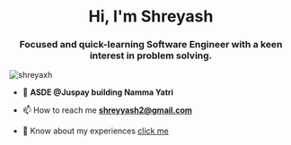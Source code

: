 <h1 align="center">Hi, I'm Shreyash</h1>
<h3 align="center">Focused and quick-learning Software Engineer with a keen interest in problem solving.</h3>

<p align="left"> <img src="https://komarev.com/ghpvc/?username=shreyaxh&label=Profile%20views&color=0e75b6&style=flat" alt="shreyaxh" /> </p>

- 🔭 **ASDE @Juspay building Namma Yatri**

- 📫 How to reach me **shreyyash2@gmail.com**

- 📄 Know about my experiences [click me](https://drive.google.com/file/d/1qXmv71cpG8CgVKvdhUQy-05J0OqP_vR4/view?usp=drive_link)

